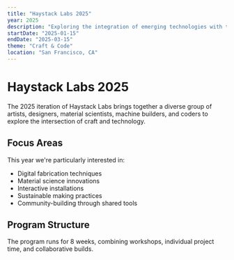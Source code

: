 ```yaml
---
title: "Haystack Labs 2025"
year: 2025
description: "Exploring the integration of emerging technologies with traditional craft practices"
startDate: "2025-01-15"
endDate: "2025-03-15"
theme: "Craft & Code"
location: "San Francisco, CA"
---
```


# Haystack Labs 2025

The 2025 iteration of Haystack Labs brings together a diverse group of artists, designers, material scientists, machine builders, and coders to explore the intersection of craft and technology.

## Focus Areas

This year we're particularly interested in:

- Digital fabrication techniques
- Material science innovations
- Interactive installations
- Sustainable making practices
- Community-building through shared tools

## Program Structure

The program runs for 8 weeks, combining workshops, individual project time, and collaborative builds.